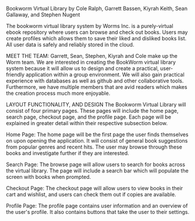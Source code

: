Bookworm Virtual Library
by Cole Ralph, Garrett Bassen, Kiyrah Keith, Sean Gallaway, and Stephen Nugent


The bookworm virtual library system by Worms Inc. is a purely-virtual ebook repository where users can browse and check out books. 
Users may create profiles which allows them to save their liked and disliked books list. 
All user data is safely and reliably stored in the cloud.

MEET THE TEAM: Garrett, Sean, Stephen, Kiyrah and Cole make up the Worm team. We are interested in creating the BookWorm virtual library system because it will allow us to design and 
create a practical, user-friendly application within a group environment. We will also gain practical experience with databases as well as github and other collaborative tools. 
Furthermore, we have multiple members that are avid readers which makes the creation process much more enjoyable.

LAYOUT FUNCTIONALITY, AND DESIGN
The Bookworm Virtual Library will consist of four primary pages. These pages will include the home page, search page, checkout page, and the profile page. 
Each page will be explained in greater detail within their respective subsection below.

Home Page: The home page will be the first page the user finds themselves on upon opening the application. It will consist of general book suggestions from popular genres and 
recent hits. The user may browse through these books and investigate further if they are interested. 

Search Page: The browse page will allow users to search for books across the virtual library. The page will include a search bar which will populate the screen with books when prompted.
	
Checkout Page: The checkout page will allow users to view books in their cart and wishlist, and users can check them out if copies are available.
	
Profile Page: The profile page contains user information and an overview of the user's profile. It also contains buttons that take the user to their settings.
